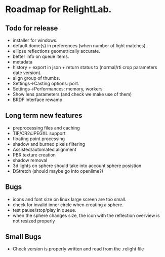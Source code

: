# Roadmap for RelightLab.


## Todo for release

* installer for windows.
* default dome(s) in preferences (when number of light matches).
* ellipse reflections geometrically accurate.
* better info on queue items.
* metadata
* history + export in json + return status to (normal/rti crop parameters date version).
* align group of thumbs.
* Settings->Casting options: port.
* Settings->Performances: memory, workers
* Show lens parameters (and check we make use of them)
* BRDF interface rewamp
## Long term new features

* preprocessing files and caching
* TIF/CR2/JPEGXL support
* floating point processing
* shadow and burned pixels filtering
* Assisted/automated alignment
* PBR texture creation
* shadow removal
* 3d lights on sphere should take into account sphere posistion
* DStretch (should maybe go into openlime?)

## Bugs

* icons and font size on linux large screen are too small.
* check for invalid inner circle when creating a sphere.
* test pause/stop/play in queue.
* when the sphere changes size, the icon with the reflection overview is not resized properly

## Small Bugs

* Check version is properly written and read from the .relight file

